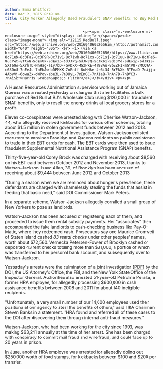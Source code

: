 ```yaml
---
author: Emma Whitford
date: Dec 2, 2015 8:48 am
title: City Worker Allegedly Used Fraudulent SNAP Benefits To Buy Red Bull In Bulk & Resell For Profit
---
```


	
										<p><span class="mt-enclosure mt-enclosure-image" style="display: inline;"> </span></p><div class="image-none"> <img alt="12115_RedBull.jpeg" src="https://web.archive.org/web/20160406052656im_/http://gothamist.com/attachments/nyc_ewhitford/12115_RedBull.jpeg" width="640" height="505"> <br> <i> (via <a href="https://web.archive.org/web/20160406052656/https://www.flickr.com/photos/monkeyone/234228309/in/photolist-8c71ub-8c3Fa2-8c3F9R-8c71v1-8c71wb-8c71xs-8c71sj-8c71uu-8c71wu-8c3Fe6-8ucYeC-yTtoB-5dEmUF-5dEn3p-5dJJPq-5dJH3Q-5dJK61-5dJJYd-5dEozp-5dJH25-5XT69w-5XrhTD-NnHag-a1y7bD-4GvDkX-4GzPkE-4r98Au-8bEZF1-mGtV8-7MCQ9A-c63DnU-7nEeJu-7nEbAw-bDPMXK-7nEnff-8uHHke-4r6i34-5YFkXk-5YFmaD-7nAjja-4AbyVj-6owaZx-oWPov-abe3L-7nDUyL-7nEnGC-7nA1aB-7nAh7D-7nDVC3-7nAiSz">Harris Graber&apos;s Flickr</a>)</i></div> <p></p>

<p>A Human Resources Administration supervisor working out of Jamaica, Queens was arrested yesterday on charges that she facilitated a bulk purchase of Red Bull at BJ&apos;s Wholesale Club using $120,000 in fraudulent SNAP benefits, only to resell the energy drinks at local grocery stores for a profit.  </p>

<p>Eleven co-conspirators were arrested along with Cherrise Watson-Jackson, 44, who allegedly received kickbacks for various other schemes, totaling about $1.5 million in stolen government funds between 2012 and 2013. According to the Department of Investigation, Watson-Jackson enlisted recruiters to convince Brooklyn and Queens residents on public assistance to trade in their EBT cards for cash. The EBT cards were then used to issue fraudulent Supplemental Nutritional Assistance Program (SNAP) benefits.  </p>

<p>Thirty-five-year-old Corey Brock was charged with receiving about $8,560 on his EBT card between October 2012 and November 2013, thanks to Watson-Jackson. Isaac Allen, 39, of Brooklyn has been accused of receiving about $9,444 between June 2012 and October 2013. </p>

<p>&quot;During a season when we are reminded about hunger&apos;s prevalence, these defendants are charged with shamelessly stealing the funds that assist in feeding that basic need,&quot; said DOI Commissioner Mark Peters.</p>

<p>In a separate scheme, Watson-Jackson allegedly corralled a small group of New Yorkers to pose as landlords. </p>

<p>Watson-Jackson has been accused of registering each of them, and proceeded to issue them rental subsidy payments. Her &quot;associates&quot; then accompanied the fake landlords to cash-checking business like Pay-O-Matic, where they redeemed cash. Prosecutors say one Maurice Cromwell of Staten Island cashed <em>83 rental checks</em> under other peoples&apos; names, worth about $72,560. Vernecka Petersen-Fowler of Brooklyn cashed or deposited 43 rent checks totaling more than $31,000, a portion of which was transferred to her personal bank account, and subsequently over to Watson-Jackson. </p>

<p>Yesterday&apos;s arrests were the culmination of a joint investigation [<a href="https://web.archive.org/web/20160406052656/http://www.nyc.gov/html/doi/downloads/pdf/2015/Dec15/pr38HRAFraud12-01-2015.pdf">PDF</a>] by the DOI, the US Attorney&apos;s Office, the FBI, and the New York State Office of the Inspector General. Authorities also arrested 51-year-old Petrolina Peralta, a former HRA employee, for allegedly processing $600,000 in cash assistance benefits between 2008 and 2011 for about 140 ineligible recipients. </p>

<p>&quot;Unfortunately, a very small number of our 14,000 employees used their positions at our agency to steal the benefits of others,&quot; said HRA Chairman Steven Banks in a statement. &quot;HRA found and referred all of these cases to the DOI after discovering them through internal anti-fraud measures.&quot; </p>

<p>Watson-Jackson, who had been working for the city since 1993, was making $63,241 annually at the time of her arrest. She has been charged with conspiracy to commit mail fraud and wire fraud, and could face up to 20 years in prison. </p>

<p>In June, <a href="https://web.archive.org/web/20160406052656/http://gothamist.com/2015/06/25/food_stamps_bust.php">another HRA employee was arrested</a> for allegedly doling out $250,000 worth of food stamps, for kickbacks between $100 and $200 per transfer. </p>					
										
									
				